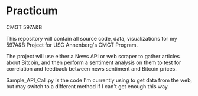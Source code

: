 # Practicum
CMGT 597A&B

This repository will contain all source code, data, visualizations for my 597A&B Project for USC Annenberg's CMGT Program.

The project will use either a News API or web scraper to gather articles about Bitcoin, and then perform a sentiment analysis on them to test for correlation and feedback between news sentiment and Bitcoin prices.

Sample_API_Call.py is the code I'm currently using to get data from the web, but may switch to a different method if I can't get enough this way.
